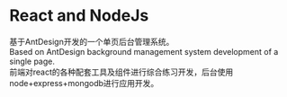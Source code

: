 # React and NodeJs
基于AntDesign开发的一个单页后台管理系统。<br>
Based on AntDesign background management system development of a single page.<br>
前端对react的各种配套工具及组件进行综合练习开发，后台使用node+express+mongodb进行应用开发。
